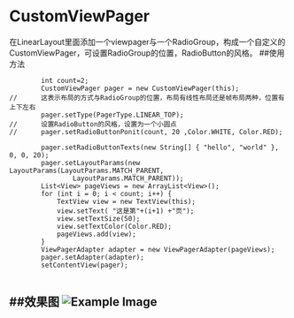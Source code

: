 # CustomViewPager
在LinearLayout里面添加一个viewpager与一个RadioGroup，构成一个自定义的CustomViewPager，可设置RadioGroup的位置，RadioButton的风格。
##使用方法

```
        int count=2;
        CustomViewPager pager = new CustomViewPager(this);
//      这表示布局的方式与RadioGroup的位置，布局有线性布局还是帧布局两种，位置有上下左右
        pager.setType(PagerType.LINEAR_TOP);
//      设置RadioButton的风格，设置为一个小圆点
//      pager.setRadioButtonPonit(count, 20 ,Color.WHITE, Color.RED);

        pager.setRadioButtonTexts(new String[] { "hello", "world" }, 0, 0, 20);
        pager.setLayoutParams(new LayoutParams(LayoutParams.MATCH_PARENT,
                LayoutParams.MATCH_PARENT));
        List<View> pageViews = new ArrayList<View>();
        for (int i = 0; i < count; i++) {
            TextView view = new TextView(this);
            view.setText( "这是第"+(i+1) +"页");
            view.setTextSize(50);
            view.setTextColor(Color.RED);
            pageViews.add(view);
        }
        ViewPagerAdapter adapter = new ViewPagerAdapter(pageViews);
        pager.setAdapter(adapter);
        setContentView(pager);


```


##效果图
![Example Image][1]
----------

[1]: https://raw.github.com/canyinghao2/CustomViewPager/master/record.gif
